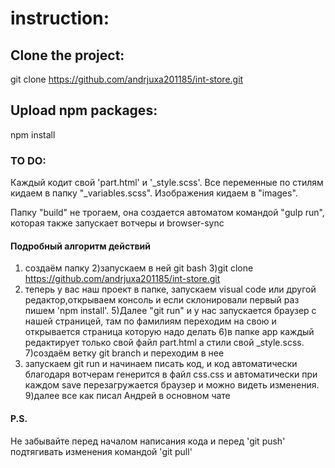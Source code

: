 # instruction:

## Clone the project:

git clone https://github.com/andrjuxa201185/int-store.git

## Upload npm packages:

npm install

### TO DO:

Каждый кодит свой 'part.html' и '_style.scss'. 
Все переменные по стилям кидаем в папку "_variables.scss". 
Изображения кидаем в "images".

Папку "build" не трогаем, она создается автоматом командой "gulp run", которая также
запускает вотчеры и browser-sync

#### Подробный алгоритм действий

1) создаём папку
2)запускаем в ней git bash
3)git clone https://github.com/andrjuxa201185/int-store.git
4) теперь у вас наш проект в папке, запускаем visual code или другой редактор,открываем консоль и если склонировали первый раз пишем 'npm install'. 
5)Далее "git run" и у нас запускается браузер с нашей страницей, там по фамилиям переходим на свою и открывается страница которую надо делать
6)в папке app каждый редактирует только свой файл part.html а стили свой _style.scss. 
7)создаём ветку git branch и переходим в нее
8) запускаем git run и начинаем писать код, и код автоматически благодаря вотчерам генерится в файл css.css и автоматически при каждом save перезагружается браузер и можно видеть изменения. 
9)далее все как писал Андрей в основном чате

#### P.S. 

Не забывайте перед началом написания кода и перед 'git push' подтягивать изменения командой 'git pull'